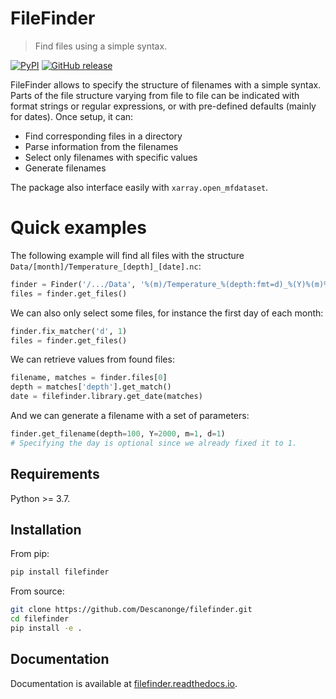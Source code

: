 
# FileFinder

> Find files using a simple syntax.

<div align="left">

[![PyPI](https://img.shields.io/pypi/v/filefinder)](https://pypi.org/project/filefinder)
[![GitHub release](https://img.shields.io/github/v/release/Descanonge/filefinder)](https://github.com/Descanonge/filefinder/releases)

</div>

FileFinder allows to specify the structure of filenames with a simple syntax.
Parts of the file structure varying from file to file can be indicated with format strings
or regular expressions, or with pre-defined defaults (mainly for dates).
Once setup, it can:

- Find corresponding files in a directory
- Parse information from the filenames
- Select only filenames with specific values
- Generate filenames

The package also interface easily with `xarray.open_mfdataset`.

# Quick examples

The following example will find all files with the structure ``Data/[month]/Temperature_[depth]_[date].nc``:
``` python
finder = Finder('/.../Data', '%(m)/Temperature_%(depth:fmt=d)_%(Y)%(m)%(d).nc')
files = finder.get_files()
```

We can also only select some files, for instance the first day of each month:
``` python
finder.fix_matcher('d', 1)
files = finder.get_files()
```

We can retrieve values from found files:
``` python
filename, matches = finder.files[0]
depth = matches['depth'].get_match()
date = filefinder.library.get_date(matches)
```

And we can generate a filename with a set of parameters:
``` python
finder.get_filename(depth=100, Y=2000, m=1, d=1)
# Specifying the day is optional since we already fixed it to 1.
```


## Requirements

Python >= 3.7.

## Installation

From pip:
``` sh
pip install filefinder
```

From source:
``` sh
git clone https://github.com/Descanonge/filefinder.git
cd filefinder
pip install -e .
```

## Documentation

Documentation is available at [filefinder.readthedocs.io](https://filefinder.readthedocs.io).
